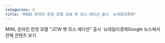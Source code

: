 ```yaml
---
categories: d
title: "MINI 온라인 한정 모델 JCW 팻 모스 에디션 출시  뉴데일리경제"
---
```

MINI, 온라인 한정 모델 "JCW 팻 모스 에디션" 출시&nbsp;&nbsp;뉴데일리경제Google 뉴스에서 전체 콘텐츠 보기